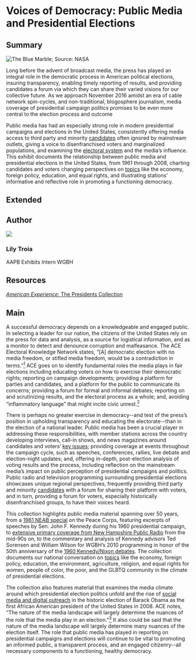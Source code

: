 # Voices of Democracy: Public Media and Presidential Elections

## Summary

![The Blue Marble; Source: NASA](https://s3.amazonaws.com/americanarchive.org/exhibits/ClimateChange_SignatureImage.jpg "The Blue Marble; Source: NASA")

Long before the advent of broadcast media, the press has played an integral role in the democratic process in American political elections, insuring transparency, enabling timely reporting of results, and providing candidates a forum via which they can share their varied visions for our collective future. As we approach November 2016 amidst an era of cable network spin-cycles, and non-traditional, blogosphere journalism, media coverage of presidential campaign politics promises to be even more central to the election process and outcome

Public media has had an especially strong role in modern presidential campaigns and elections in the United States, consistently offering media access to third party and minority [candidates](/exhibits/presidential-elections/candidates) often ignored by mainstream outlets, giving a voice to disenfranchised voters and marginalized populations, and examining the [electoral system](/exhibits/presidential-elections/process) and the media’s influence. This exhibit documents the relationship between public media and presidential elections in the United States, from 1961 through 2008, charting candidates and voters changing perspectives on [topics](/exhibits/presidential-elections/voters-issues) like the economy, foreign policy, education, and equal rights, and illustrating stations’ informative and reflective role in promoting a functioning democracy.  

## Extended

## Author

<img class="img-circle pull-left" src="https://s3.amazonaws.com/americanarchive.org/staff/Intern_Troia.jpg"/>

### Lily Troia
AAPB Exhibits Intern
WGBH

## Resources

[*American Experience*: The Presidents Collection](http://www.pbs.org/wgbh/americanexperience/collections/presidents/)

## Main

A successful democracy depends on a knowledgeable and engaged public. In selecting a leader for our nation, the citizens of the United States rely on the press for data and analysis, as a source for logistical information, and as a monitor to detect and denounce corruption and malfeasance. The ACE Electoral Knowledge Network states, “[A] democratic election with no media freedom, or stifled media freedom, would be a contradiction in terms.”[<sup>1</sup>](/exhibits/presidential-elections/notes#1) ACE goes on to identify fundamental roles the media plays in fair elections including educating voters on how to exercise their democratic rights; reporting on campaign developments; providing a platform for parties and candidates, and a platform for the public to communicate its concerns; providing a forum for formal and informal debates; reporting on and scrutinizing results, and the electoral process as a whole; and, avoiding “inflammatory language” that might incite civic unrest.[<sup>2</sup>](/exhibits/presidential-elections/notes#2) 

There is perhaps no greater exercise in democracy--and test of the press’s position in upholding transparency and educating the electorate--than in the election of a national leader. Public media has been a crucial player in addressing these responsibilities, with member stations across the country developing interviews, call-in shows, and news magazines around candidates and voters’ [key issues](/exhibits/presidential-elections/voters-issues); providing coverage at events throughout the campaign cycle, such as speeches, conferences, rallies, live debate and election-night updates; and, offering in-depth, post-election analysis of voting results and the process, including reflection on the mainstream media’s impact on public perception of presidential campaigns and politics. Public radio and television programming surrounding presidential elections showcases unique regional perspectives, frequently providing third party and minority [candidates](/exhibits/presidential-elections/candidates) with a forum for sharing their platform with voters, and in turn, providing a forum for voters, especially historically disenfranchised groups, to have their voices heard. 

This collection highlights public media material spanning over 50 years, from a [1961 NEAB special](/catalog/cpb-aacip_500-1834599b) on the Peace Corps, featuring excerpts of speeches by Sen. John F. Kennedy during his 1960 presidential campaign, to [extensive primary coverage from New Hampshire Public Radio](/catalog?f%5Borganization%5D%5B%5D=New+Hampshire+Public+Radio+%28NH%29&q=-perspectives&f[access_types][]=online) from the mid-90s on, to the commentary and analysis of Kennedy advisors Ted Sorensen and William Wilson for WGBH’s 2010 programming in honor of the 50th anniversary of the [1960 Kennedy/Nixon debates](/catalog/cpb-aacip_15-nc5s756t96). The collection documents our national conversation on [topics](/exhibits-presidential-elections/voters-issues) like the economy, foreign policy, education, the environment, agriculture, religion, and equal rights for women, people of color, the poor, and the GLBTQ community in the climate of presidential elections. 

The collection also features material that examines the media climate around which presidential election politics unfold and the rise of [social media and digital outreach](/catalog/cpb-aacip_15-dn3zs2kf46) in the historic election of Barack Obama as the first African American president of the United States in 2008. ACE notes, “The nature of the media landscape will largely determine the nuances of the role that the media play in an election.”[<sup>3</sup>](/exhibits/presidential-elections/notes#3) It also could be said that the nature of the media landscape will largely determine many nuances of the election itself. The role that public media has played in reporting on presidential campaigns and elections will continue to be vital to promoting an informed public, a transparent process, and an engaged citizenry--all necessary components to a functioning, healthy democracy. 
